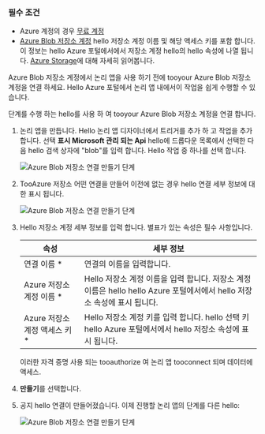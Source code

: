 ### <a name="prerequisites"></a>필수 조건
* Azure 계정의 경우 [무료 계정](https://azure.microsoft.com/free)
* [Azure Blob 저장소 계정](../articles/storage/common/storage-create-storage-account.md) hello 저장소 계정 이름 및 해당 액세스 키를 포함 합니다. 이 정보는 hello Azure 포털에서에서 저장소 계정 hello의 hello 속성에 나열 됩니다. [Azure Storage](../articles/storage/common/storage-introduction.md)에 대해 자세히 읽어봅니다.

Azure Blob 저장소 계정에서 논리 앱을 사용 하기 전에 tooyour Azure Blob 저장소 계정을 연결 하세요. Hello Azure 포털에서 논리 앱 내에서이 작업을 쉽게 수행할 수 있습니다.  

단계를 수행 하는 hello를 사용 하 여 tooyour Azure Blob 저장소 계정을 연결 합니다.  

1. 논리 앱을 만듭니다. Hello 논리 앱 디자이너에서 트리거를 추가 하 고 작업을 추가 합니다. 선택 **표시 Microsoft 관리 되는 Api** hello에 드롭다운 목록에서 선택한 다음 hello 검색 상자에 "blob"를 입력 합니다. Hello 작업 중 하나를 선택 합니다.  
   
    ![Azure Blob 저장소 연결 만들기 단계](./media/connectors-create-api-azureblobstorage/azureblobstorage-1.png)  
2. TooAzure 저장소 어떤 연결을 만들어 이전에 없는 경우 hello 연결 세부 정보에 대 한 표시 됩니다.   
   
    ![Azure Blob 저장소 연결 만들기 단계](./media/connectors-create-api-azureblobstorage/connection-details.png)  
3. Hello 저장소 계정 세부 정보를 입력 합니다. 별표가 있는 속성은 필수 사항입니다.
   
   | 속성 | 세부 정보 |
   | --- | --- |
   | 연결 이름 * |연결의 이름을 입력합니다. |
   | Azure 저장소 계정 이름 * |Hello 저장소 계정 이름을 입력 합니다. 저장소 계정 이름은 hello hello Azure 포털에서에서 hello 저장소 속성에 표시 됩니다. |
   | Azure 저장소 계정 액세스 키 * |Hello 저장소 계정 키를 입력 합니다. hello 선택 키 hello Azure 포털에서에서 hello 저장소 속성에 표시 됩니다. |
   
    이러한 자격 증명 사용 되는 tooauthorize 여 논리 앱 tooconnect 되며 데이터에 액세스. 
4. **만들기**를 선택합니다.
5. 공지 hello 연결이 만들어졌습니다. 이제 진행할 논리 앱의 단계를 다른 hello: 
   
    ![Azure Blob 저장소 연결 만들기 단계](./media/connectors-create-api-azureblobstorage/azureblobstorage-3.png)  

